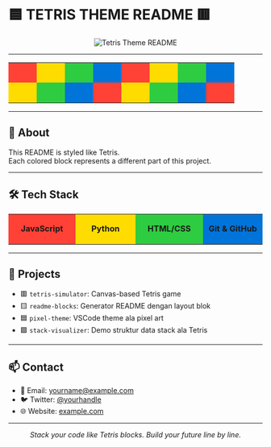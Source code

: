 # 🟦 TETRIS THEME README 🟥

<p align="center">
  <img src="https://fakeimg.pl/600x120/000/FFF/?font=press-start-2p&text=TETRIS+README" alt="Tetris Theme README" />
</p>

---

<p align="center">
  <table cellpadding="0" cellspacing="0">
    <tr>
      <td bgcolor="#FF4136" width="40" height="40"></td>
      <td bgcolor="#FFDC00" width="40" height="40"></td>
      <td bgcolor="#2ECC40" width="40" height="40"></td>
      <td bgcolor="#0074D9" width="40" height="40"></td>
      <td bgcolor="#FF4136" width="40" height="40"></td>
      <td bgcolor="#FFDC00" width="40" height="40"></td>
      <td bgcolor="#2ECC40" width="40" height="40"></td>
      <td bgcolor="#0074D9" width="40" height="40"></td>
    </tr>
    <tr>
      <td bgcolor="#FFDC00" width="40" height="40"></td>
      <td bgcolor="#2ECC40" width="40" height="40"></td>
      <td bgcolor="#0074D9" width="40" height="40"></td>
      <td bgcolor="#FF4136" width="40" height="40"></td>
      <td bgcolor="#FFDC00" width="40" height="40"></td>
      <td bgcolor="#2ECC40" width="40" height="40"></td>
      <td bgcolor="#0074D9" width="40" height="40"></td>
      <td bgcolor="#FF4136" width="40" height="40"></td>
    </tr>
  </table>
</p>

---

## 🧱 About

This README is styled like Tetris.  
Each colored block represents a different part of this project.

---

## 🛠️ Tech Stack

<p align="center">
  <table>
    <tr>
      <td bgcolor="#FF4136" width="150" height="60" align="center"><b>JavaScript</b></td>
      <td bgcolor="#FFDC00" width="150" height="60" align="center"><b>Python</b></td>
      <td bgcolor="#2ECC40" width="150" height="60" align="center"><b>HTML/CSS</b></td>
      <td bgcolor="#0074D9" width="150" height="60" align="center"><b>Git & GitHub</b></td>
    </tr>
  </table>
</p>

---

## 📁 Projects

- 🟥 `tetris-simulator`: Canvas-based Tetris game  
- 🟨 `readme-blocks`: Generator README dengan layout blok  
- 🟦 `pixel-theme`: VSCode theme ala pixel art  
- 🟩 `stack-visualizer`: Demo struktur data stack ala Tetris  

---

## 📫 Contact

- 📧 Email: yourname@example.com  
- 🐦 Twitter: [@yourhandle](https://twitter.com/yourhandle)  
- 🌐 Website: [example.com](https://example.com)  

---

<p align="center">
  <i>Stack your code like Tetris blocks. Build your future line by line.</i>
</p>
